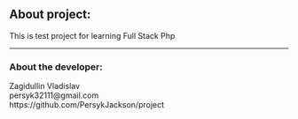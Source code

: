 <h2>About project:</h2>
This is test project for learning Full Stack Php<hr>
<h3>About the developer:</h3>
Zagidullin Vladislav<br>
persyk32111@gmail.com<br>
https://github.com/PersykJackson/project